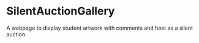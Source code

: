 # SilentAuctionGallery
A webpage to display student artwork with comments and host as a silent auction
